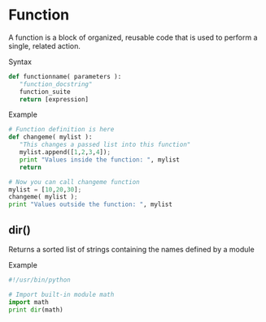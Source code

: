 # Function
A function is a block of organized, reusable code that is used to perform a single, related action.

Syntax
```python
def functionname( parameters ):
   "function_docstring"
   function_suite
   return [expression]
```
Example
```python
# Function definition is here
def changeme( mylist ):
   "This changes a passed list into this function"
   mylist.append([1,2,3,4]);
   print "Values inside the function: ", mylist
   return

# Now you can call changeme function
mylist = [10,20,30];
changeme( mylist );
print "Values outside the function: ", mylist
```

## dir()
Returns a sorted list of strings containing the names defined by a module

Example
```python
#!/usr/bin/python

# Import built-in module math
import math
print dir(math)
```